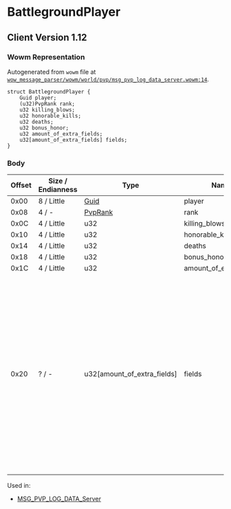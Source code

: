 # BattlegroundPlayer

## Client Version 1.12

### Wowm Representation

Autogenerated from `wowm` file at [`wow_message_parser/wowm/world/pvp/msg_pvp_log_data_server.wowm:14`](https://github.com/gtker/wow_messages/tree/main/wow_message_parser/wowm/world/pvp/msg_pvp_log_data_server.wowm#L14).
```rust,ignore
struct BattlegroundPlayer {
    Guid player;
    (u32)PvpRank rank;
    u32 killing_blows;
    u32 honorable_kills;
    u32 deaths;
    u32 bonus_honor;
    u32 amount_of_extra_fields;
    u32[amount_of_extra_fields] fields;
}
```
### Body

| Offset | Size / Endianness | Type | Name | Description | Comment |
| ------ | ----------------- | ---- | ---- | ----------- | ------- |
| 0x00 | 8 / Little | [Guid](../types/packed-guid.md) | player |  |  |
| 0x08 | 4 / - | [PvpRank](pvprank.md) | rank |  |  |
| 0x0C | 4 / Little | u32 | killing_blows |  |  |
| 0x10 | 4 / Little | u32 | honorable_kills |  |  |
| 0x14 | 4 / Little | u32 | deaths |  |  |
| 0x18 | 4 / Little | u32 | bonus_honor |  |  |
| 0x1C | 4 / Little | u32 | amount_of_extra_fields |  |  |
| 0x20 | ? / - | u32[amount_of_extra_fields] | fields |  | This depends on the BG in question. AV expects 7: Graveyards Assaulted, Graveyards Defended, Towers Assaulted, Towers Defended, Secondary Objectives, LieutenantCount, SecondaryNpc<br/>WSG expects 2: Flag captures and flag returns<br/>AB expects 2: Bases assaulted and bases defended |


Used in:
* [MSG_PVP_LOG_DATA_Server](msg_pvp_log_data_server.md)

